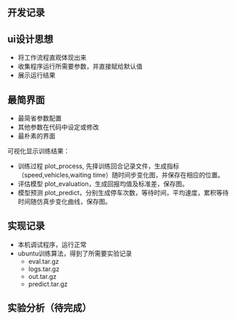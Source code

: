 ## 开发记录

## ui设计思想

- 将工作流程直观体现出来
- 收集程序运行所需要参数，并直接赋给默认值
- 展示运行结果

## 最简界面
- 最简省参数配置
- 其他参数在代码中设定或修改
- 最朴素的界面

可视化显示训练结果：
- 训练过程 plot_process, 先择训练回合记录文件，生成指标（speed,vehicles,waiting time）随时间步变化图，并保存在相应的位置。
- 评估模型 plot_evaluation，生成回报均值及标准差，保存图。
- 模型预测 plot_predict，分别生成停车次数，等待时间，平均速度，累积等待时间随仿真步变化曲线，保存图。


## 实现记录
- 本机调试程序，运行正常
- ubuntu训练算法，得到了所需要实验记录
  - eval.tar.gz
  - logs.tar.gz
  - out.tar.gz
  - predict.tar.gz

## 实验分析（待完成）

